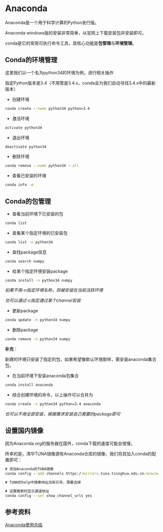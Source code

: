 # Anaconda

Anaconda是一个用于科学计算的Python发行版。

Anaconda windows版的安装非常简单，从官网上下载安装包并安装即可。

conda是它的常用可执行命令工具，其核心功能是**包管理**与**环境管理**。

## Conda的环境管理

这里我们以一个名为python34的环境为例，进行相关操作

指定Python版本是3.4（不用管是3.4.x，conda会为我们自动寻找3.4.x中的最新版本）

* 创建环境

```cmd
conda create --name python34 python=3.4
```

* 激活环境

```cmd
activate python34
```

* 退出环境

```cmd
deactivate python34
```

* 删除环境

```cmd
conda remove --name python34 --all
```

* 查看已安装的环境

```cmd
conda info -e
```

## Conda的包管理

* 查看当前环境下已安装的包

```cmd
conda list
```

* 查看某个指定环境的已安装包

```cmd
conda list -n python34
```

* 查找package信息

```cmd
conda search numpy
```

* 给某个指定环境安装package

```cmd
conda install -n python34 numpy
```

*如果不用-n指定环境名称，则被安装在当前活跃环境*

*也可以通过-c指定通过某个channel安装*

* 更新package

```cmd
conda update -n python34 numpy
```

* 删除package

```cmd
conda remove -n python34 numpy
```

**补充**：

新建的环境只安装了指定的包，如果希望像默认环境那样，需安装anaconda集合包。

* 在当前环境下安装anaconda包集合

```cmd
conda install anaconda
```

* 结合创建环境的命令，以上操作可以合并为

```cmd
conda create -n python34 python=3.4 anaconda
```

*也可以不用全部安装，根据需求安装自己需要的package即可*

## 设置国内镜像

因为Anaconda.org的服务器在国外，conda下载的速度可能会很慢。

所幸的是，清华TUNA镜像源有Anaconda仓库的镜像，我们将其加入conda的配置即可：

```cmd
# 添加Anaconda的TUNA镜像
conda config --add channels https://mirrors.tuna.tsinghua.edu.cn/anaconda/pkgs/free/

# TUNA的help中镜像地址加有引号，需要去掉
 
# 设置搜索时显示通道地址
conda config --set show_channel_urls yes
```

## 参考资料

[Anaconda使用总结](http://python.jobbole.com/86236/)

